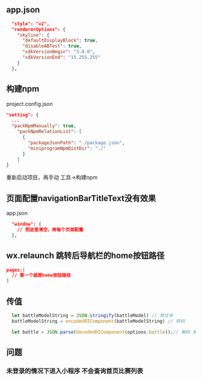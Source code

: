 ## app.json
```json
  "style": "v2",
  "rendererOptions": {
    "skyline": {
      "defaultDisplayBlock": true,
      "disableABTest": true,
      "sdkVersionBegin": "3.0.0",
      "sdkVersionEnd": "15.255.255"
    }
  },
```

## 构建npm
project.config.json  
```json
"setting": {
  ...
  "packNpmManually": true,
    "packNpmRelationList": [
      {
        "packageJsonPath": "./package.json",
        "miniprogramNpmDistDir": "./"
      }
    ]
}

```
重新启动项目，再手动 工具->构建npm

## 页面配置navigationBarTitleText没有效果
app.json
```json
  "window": {
    // 把这里清空，再每个页面配置
  },
```

## wx.relaunch 跳转后导航栏的home按钮路径
```json
pages:[
  // 第一个就是home按钮路径
]
```

## 传值
```typescript
  let battleModelString = JSON.stringify(battleModel) // 转文本
  battleModelString = encodeURIComponent(battleModelString) // 转码

  let battle = JSON.parse(decodeURIComponent(options.battle));// 解码 解析文本为对象
```

## 问题
### 未登录的情况下进入小程序 不会查询首页比赛列表
